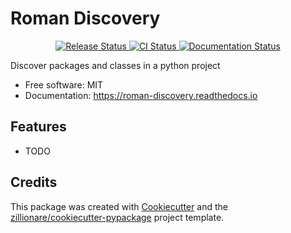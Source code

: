 # Roman Discovery


<p align="center">
<a href="https://pypi.python.org/pypi/roman_discovery">
    <img src="https://img.shields.io/pypi/v/roman_discovery.svg"
        alt = "Release Status">
</a>

<a href="https://github.com/imankulov/roman_discovery/actions">
    <img src="https://github.com/imankulov/roman_discovery/actions/workflows/main.yml/badge.svg?branch=release" alt="CI Status">
</a>

<a href="https://roman-discovery.readthedocs.io/en/latest/?badge=latest">
    <img src="https://readthedocs.org/projects/roman-discovery/badge/?version=latest" alt="Documentation Status">
</a>

</p>


Discover packages and classes in a python project


* Free software: MIT
* Documentation: <https://roman-discovery.readthedocs.io>


## Features

* TODO

## Credits

This package was created with [Cookiecutter](https://github.com/audreyr/cookiecutter) and the [zillionare/cookiecutter-pypackage](https://github.com/zillionare/cookiecutter-pypackage) project template.
